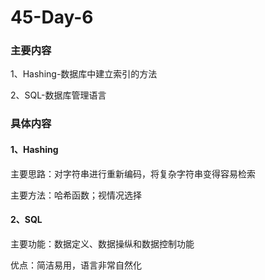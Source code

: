 # 45-Day-6

### 主要内容

1、Hashing-数据库中建立索引的方法

2、SQL-数据库管理语言



### 具体内容

#### 1、Hashing

主要思路：对字符串进行重新编码，将复杂字符串变得容易检索

主要方法：哈希函数；视情况选择

#### 2、SQL

主要功能：数据定义、数据操纵和数据控制功能

优点：简洁易用，语言非常自然化

